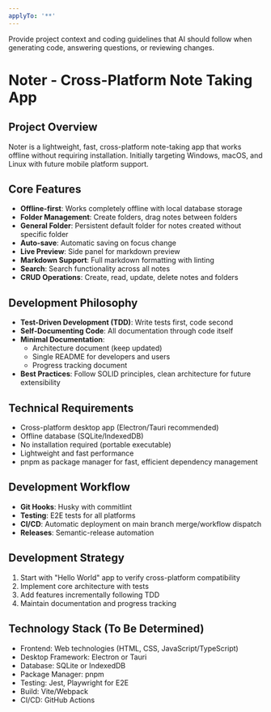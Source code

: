 ```yaml
---
applyTo: '**'
---
```


Provide project context and coding guidelines that AI should follow when generating code, answering questions, or reviewing changes.

# Noter - Cross-Platform Note Taking App

## Project Overview

Noter is a lightweight, fast, cross-platform note-taking app that works offline without requiring installation. Initially targeting Windows, macOS, and Linux with future mobile platform support.

## Core Features

- **Offline-first**: Works completely offline with local database storage
- **Folder Management**: Create folders, drag notes between folders
- **General Folder**: Persistent default folder for notes created without specific folder
- **Auto-save**: Automatic saving on focus change
- **Live Preview**: Side panel for markdown preview
- **Markdown Support**: Full markdown formatting with linting
- **Search**: Search functionality across all notes
- **CRUD Operations**: Create, read, update, delete notes and folders

## Development Philosophy

- **Test-Driven Development (TDD)**: Write tests first, code second
- **Self-Documenting Code**: All documentation through code itself
- **Minimal Documentation**:
  - Architecture document (keep updated)
  - Single README for developers and users
  - Progress tracking document
- **Best Practices**: Follow SOLID principles, clean architecture for future extensibility

## Technical Requirements

- Cross-platform desktop app (Electron/Tauri recommended)
- Offline database (SQLite/IndexedDB)
- No installation required (portable executable)
- Lightweight and fast performance
- pnpm as package manager for fast, efficient dependency management

## Development Workflow

- **Git Hooks**: Husky with commitlint
- **Testing**: E2E tests for all platforms
- **CI/CD**: Automatic deployment on main branch merge/workflow dispatch
- **Releases**: Semantic-release automation

## Development Strategy

1. Start with "Hello World" app to verify cross-platform compatibility
2. Implement core architecture with tests
3. Add features incrementally following TDD
4. Maintain documentation and progress tracking

## Technology Stack (To Be Determined)

- Frontend: Web technologies (HTML, CSS, JavaScript/TypeScript)
- Desktop Framework: Electron or Tauri
- Database: SQLite or IndexedDB
- Package Manager: pnpm
- Testing: Jest, Playwright for E2E
- Build: Vite/Webpack
- CI/CD: GitHub Actions

